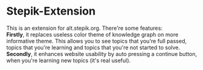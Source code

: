 # Stepik-Extension
This is an extension for alt.stepik.org. There're some features:<br> 
**Firstly**, it replaces useless color theme of knowledge graph on more informative theme.
This allows you to see topics that you're full passed, topics that you're learning and topics that you're not started to solve.<br> 
**Secondly**, it enhances website usability by auto pressing a continue button, when you're learning new topics (it's real useful).
